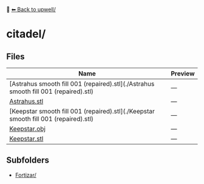 📁 [⬅ Back to upwell/](../README.md)

# citadel/

## Files

| Name | Preview |
|------|---------|
| [Astrahus smooth fill 001 (repaired).stl](./Astrahus smooth fill 001 (repaired).stl) | — |
| [Astrahus.stl](./Astrahus.stl) | — |
| [Keepstar smooth fill 001 (repaired).stl](./Keepstar smooth fill 001 (repaired).stl) | — |
| [Keepstar.obj](./Keepstar.obj) | — |
| [Keepstar.stl](./Keepstar.stl) | — |

## Subfolders
- [Fortizar/](./Fortizar/README.md)
